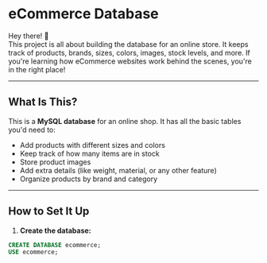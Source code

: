 # eCommerce Database 
Hey there! 👋  
This project is all about building the database for an online store. It keeps track of products, brands, sizes, colors, images, stock levels, and more. If you're learning how eCommerce websites work behind the scenes, you're in the right place!

---

## What Is This?

This is a **MySQL database** for an online shop. It has all the basic tables you'd need to:

- Add products with different sizes and colors
- Keep track of how many items are in stock
- Store product images
- Add extra details (like weight, material, or any other feature)
- Organize products by brand and category

---

## How to Set It Up

1. **Create the database:**

```sql
CREATE DATABASE ecommerce;
USE ecommerce;
